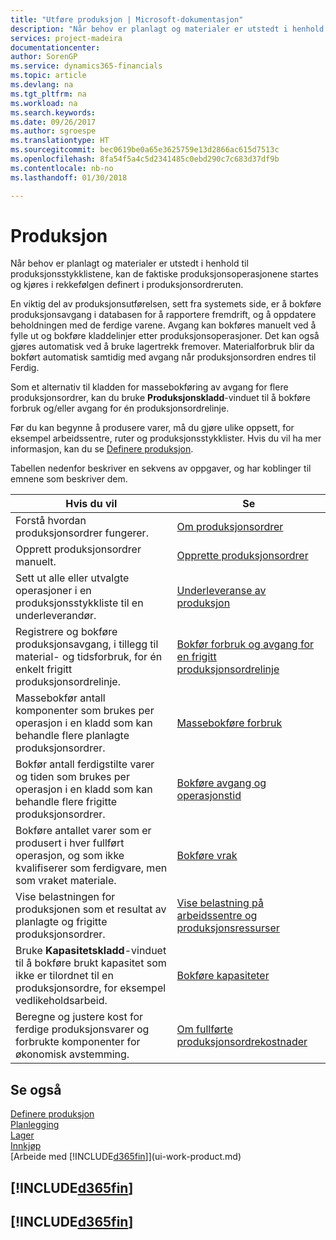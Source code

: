 ```yaml
---
title: "Utføre produksjon | Microsoft-dokumentasjon"
description: "Når behov er planlagt og materialer er utstedt i henhold til produksjonsstykklistene, kan de faktiske produksjonsoperasjonene startes og kjøres i rekkefølgen definert i produksjonsordreruten."
services: project-madeira
documentationcenter: 
author: SorenGP
ms.service: dynamics365-financials
ms.topic: article
ms.devlang: na
ms.tgt_pltfrm: na
ms.workload: na
ms.search.keywords: 
ms.date: 09/26/2017
ms.author: sgroespe
ms.translationtype: HT
ms.sourcegitcommit: bec0619be0a65e3625759e13d2866ac615d7513c
ms.openlocfilehash: 8fa54f5a4c5d2341485c0ebd290c7c683d37df9b
ms.contentlocale: nb-no
ms.lasthandoff: 01/30/2018

---
```

# <a name="manufacturing"></a>Produksjon
Når behov er planlagt og materialer er utstedt i henhold til produksjonsstykklistene, kan de faktiske produksjonsoperasjonene startes og kjøres i rekkefølgen definert i produksjonsordreruten.  

En viktig del av produksjonsutførelsen, sett fra systemets side, er å bokføre produksjonsavgang i databasen for å rapportere fremdrift, og å oppdatere beholdningen med de ferdige varene. Avgang kan bokføres manuelt ved å fylle ut og bokføre kladdelinjer etter produksjonsoperasjoner. Det kan også gjøres automatisk ved å bruke lagertrekk fremover. Materialforbruk blir da bokført automatisk samtidig med avgang når produksjonsordren endres til Ferdig.  

Som et alternativ til kladden for massebokføring av avgang for flere produksjonsordrer, kan du bruke **Produksjonskladd**-vinduet til å bokføre forbruk og/eller avgang for én produksjonsordrelinje.

Før du kan begynne å produsere varer, må du gjøre ulike oppsett, for eksempel arbeidssentre, ruter og produksjonsstykklister. Hvis du vil ha mer informasjon, kan du se [Definere produksjon](production-configure-production-processes.md).

Tabellen nedenfor beskriver en sekvens av oppgaver, og har koblinger til emnene som beskriver dem.   

|**Hvis du vil**|**Se**|  
|------------|-------------|  
|Forstå hvordan produksjonsordrer fungerer.|[Om produksjonsordrer](production-about-production-orders.md)|
|Opprett produksjonsordrer manuelt.|[Opprette produksjonsordrer](production-how-to-create-production-orders.md)|
|Sett ut alle eller utvalgte operasjoner i en produksjonsstykkliste til en underleverandør.|[Underleveranse av produksjon](production-how-to-subcontract-manufacturing.md)|
|Registrere og bokføre produksjonsavgang, i tillegg til material- og tidsforbruk, for én enkelt frigitt produksjonsordrelinje.|[Bokfør forbruk og avgang for en frigitt produksjonsordrelinje](production-how-to-register-consumption-and-output.md)|  
|Massebokfør antall komponenter som brukes per operasjon i en kladd som kan behandle flere planlagte produksjonsordrer.|[Massebokføre forbruk](production-how-to-post-consumption.md)|
|Bokfør antall ferdigstilte varer og tiden som brukes per operasjon i en kladd som kan behandle flere frigitte produksjonsordrer.|[Bokføre avgang og operasjonstid](production-how-to-post-output-quantity.md)|  
|Bokføre antallet varer som er produsert i hver fullført operasjon, og som ikke kvalifiserer som ferdigvare, men som vraket materiale.|[Bokføre vrak](production-how-to-post-scrap.md)|
|Vise belastningen for produksjonen som et resultat av planlagte og frigitte produksjonsordrer.|[Vise belastning på arbeidssentre og produksjonsressurser](production-how-to-view-the-load-on-work-centers.md)|      
|Bruke **Kapasitetskladd**-vinduet til å bokføre brukt kapasitet som ikke er tilordnet til en produksjonsordre, for eksempel vedlikeholdsarbeid.|[Bokføre kapasiteter](production-how-to-post-capacities.md)|  
|Beregne og justere kost for ferdige produksjonsvarer og forbrukte komponenter for økonomisk avstemming.|[Om fullførte produksjonsordrekostnader](finance-about-finished-production-order-costs.md)|  

## <a name="see-also"></a>Se også  
[Definere produksjon](production-configure-production-processes.md)  
[Planlegging](production-planning.md)      
[Lager](inventory-manage-inventory.md)  
[Innkjøp](purchasing-manage-purchasing.md)  
[Arbeide med [!INCLUDE[d365fin](includes/d365fin_md.md)]](ui-work-product.md)

## [!INCLUDE[d365fin](includes/free_trial_md.md)]  
## [!INCLUDE[d365fin](includes/training_link_md.md)]

